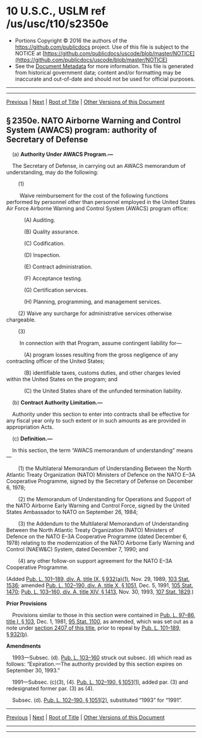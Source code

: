 ---
---

# 10 U.S.C., USLM ref /us/usc/t10/s2350e

* Portions Copyright © 2016 the authors of the https://github.com/publicdocs project.
  Use of this file is subject to the NOTICE at [https://github.com/publicdocs/uscode/blob/master/NOTICE](https://github.com/publicdocs/uscode/blob/master/NOTICE)
* See the [Document Metadata](././../../../../../../..//README.md) for more information.
  This file is generated from historical government data; content and/or formatting may be inaccurate and out-of-date and should not be used for official purposes.

----------
----------

[Previous](./../../../../../../..//us/usc/t10/stA/ptIV/ch138/schII/m__us_usc_t10_s2350d.md) | [Next](./../../../../../../..//us/usc/t10/stA/ptIV/ch138/schII/m__us_usc_t10_s2350f.md) | [Root of Title](./../../../../../../../) | [Other Versions of this Document](https://publicdocs.github.io/go/links?ns=uslm&ref=%2Fus%2Fusc%2Ft10%2Fs2350e)

## § 2350e. NATO Airborne Warning and Control System (AWACS) program: authority of Secretary of Defense

    (a) __Authority Under AWACS Program.—__ 

    The Secretary of Defense, in carrying out an AWACS memorandum of understanding, may do the following:

        (1)

         Waive reimbursement for the cost of the following functions performed by personnel other than personnel employed in the United States Air Force Airborne Warning and Control System (AWACS) program office:

            (A) Auditing.

            (B) Quality assurance.

            (C) Codification.

            (D) Inspection.

            (E) Contract administration.

            (F) Acceptance testing.

            (G) Certification services.

            (H) Planning, programming, and management services.

        (2) Waive any surcharge for administrative services otherwise chargeable.

        (3)

         In connection with that Program, assume contingent liability for—

            (A) program losses resulting from the gross negligence of any contracting officer of the United States;

            (B) identifiable taxes, customs duties, and other charges levied within the United States on the program; and

            (C) the United States share of the unfunded termination liability.

    (b) __Contract Authority Limitation.—__ 

    Authority under this section to enter into contracts shall be effective for any fiscal year only to such extent or in such amounts as are provided in appropriation Acts.

    (c) __Definition.—__ 

    In this section, the term “AWACS memorandum of understanding” means—

        (1) the Multilateral Memorandum of Understanding Between the North Atlantic Treaty Organization (NATO) Ministers of Defence on the NATO E–3A Cooperative Programme, signed by the Secretary of Defense on December 6, 1978;

        (2) the Memorandum of Understanding for Operations and Support of the NATO Airborne Early Warning and Control Force, signed by the United States Ambassador to NATO on September 26, 1984;

        (3) the Addendum to the Multilateral Memorandum of Understanding Between the North Atlantic Treaty Organization (NATO) Ministers of Defence on the NATO E–3A Cooperative Programme (dated December 6, 1978) relating to the modernization of the NATO Airborne Early Warning and Control (NAEW&C) System, dated December 7, 1990; and

        (4) any other follow-on support agreement for the NATO E–3A Cooperative Programme.

(Added [Pub. L. 101–189, div. A, title IX, § 932(a)(1)][/us/pl/101/189/s932/a/1], Nov. 29, 1989, [103 Stat. 1536][/us/stat/103/1536]; amended [Pub. L. 102–190, div. A, title X, § 1051][/us/pl/102/190/s1051], Dec. 5, 1991, [105 Stat. 1470][/us/stat/105/1470]; [Pub. L. 103–160, div. A, title XIV, § 1413][/us/pl/103/160/s1413], Nov. 30, 1993, [107 Stat. 1829][/us/stat/107/1829].)

 __Prior Provisions__ 

    Provisions similar to those in this section were contained in [Pub. L. 97–86, title I, § 103][/us/pl/97/86/s103], Dec. 1, 1981, [95 Stat. 1100][/us/stat/95/1100], as amended, which was set out as a note under [section 2407 of this title][/us/usc/t10/s2407], prior to repeal by [Pub. L. 101–189, § 932(b)][/us/pl/101/189/s932/b].

 __Amendments__ 

    1993—Subsec. (d). [Pub. L. 103–160][/us/pl/103/160] struck out subsec. (d) which read as follows: “Expiration.—The authority provided by this section expires on September 30, 1993.”

    1991—Subsec. (c)(3), (4). [Pub. L. 102–190, § 1051(1)][/us/pl/102/190/s1051/1], added par. (3) and redesignated former par. (3) as (4).

    Subsec. (d). [Pub. L. 102–190, § 1051(2)][/us/pl/102/190/s1051/2], substituted “1993” for “1991”.

----------

[Previous](./../../../../../../..//us/usc/t10/stA/ptIV/ch138/schII/m__us_usc_t10_s2350d.md) | [Next](./../../../../../../..//us/usc/t10/stA/ptIV/ch138/schII/m__us_usc_t10_s2350f.md) | [Root of Title](./../../../../../../../) | [Other Versions of this Document](https://publicdocs.github.io/go/links?ns=uslm&ref=%2Fus%2Fusc%2Ft10%2Fs2350e)

----------
----------

[/us/pl/101/189/s932/a/1]: https://publicdocs.github.io/go/links?ns=uslm&ref=%2Fus%2Fpl%2F101%2F189%2Fs932%2Fa%2F1
[/us/stat/103/1536]: https://publicdocs.github.io/go/links?ns=uslm&ref=%2Fus%2Fstat%2F103%2F1536
[/us/pl/102/190/s1051]: https://publicdocs.github.io/go/links?ns=uslm&ref=%2Fus%2Fpl%2F102%2F190%2Fs1051
[/us/stat/105/1470]: https://publicdocs.github.io/go/links?ns=uslm&ref=%2Fus%2Fstat%2F105%2F1470
[/us/pl/103/160/s1413]: https://publicdocs.github.io/go/links?ns=uslm&ref=%2Fus%2Fpl%2F103%2F160%2Fs1413
[/us/stat/107/1829]: https://publicdocs.github.io/go/links?ns=uslm&ref=%2Fus%2Fstat%2F107%2F1829
[/us/pl/97/86/s103]: https://publicdocs.github.io/go/links?ns=uslm&ref=%2Fus%2Fpl%2F97%2F86%2Fs103
[/us/stat/95/1100]: https://publicdocs.github.io/go/links?ns=uslm&ref=%2Fus%2Fstat%2F95%2F1100
[/us/usc/t10/s2407]: https://publicdocs.github.io/go/links?ns=uslm&ref=%2Fus%2Fusc%2Ft10%2Fs2407
[/us/pl/101/189/s932/b]: https://publicdocs.github.io/go/links?ns=uslm&ref=%2Fus%2Fpl%2F101%2F189%2Fs932%2Fb
[/us/pl/103/160]: https://publicdocs.github.io/go/links?ns=uslm&ref=%2Fus%2Fpl%2F103%2F160
[/us/pl/102/190/s1051/1]: https://publicdocs.github.io/go/links?ns=uslm&ref=%2Fus%2Fpl%2F102%2F190%2Fs1051%2F1
[/us/pl/102/190/s1051/2]: https://publicdocs.github.io/go/links?ns=uslm&ref=%2Fus%2Fpl%2F102%2F190%2Fs1051%2F2


